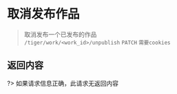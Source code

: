 # 取消发布作品

> 取消发布一个已发布的作品  
> `/tiger/work/<work_id>/unpublish` `PATCH` `需要cookies`

## 返回内容

?> 如果请求信息正确，此请求无返回内容

